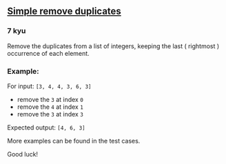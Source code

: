 <h2><a href=https://www.codewars.com/kata/5ba38ba180824a86850000f7/train/cpp target="_blank">Simple remove duplicates</a></h2><h3>7 kyu</h3><p>Remove the duplicates from a list of integers, keeping the last ( rightmost ) occurrence of each element.</p><h3 id="example">Example:</h3><p>For input: <code>[3, 4, 4, 3, 6, 3]</code></p><ul><li>remove the <code>3</code> at index <code>0</code></li><li>remove the <code>4</code> at index <code>1</code></li><li>remove the <code>3</code> at index <code>3</code></li></ul><p>Expected output: <code>[4, 6, 3]</code></p><p>More examples can be found in the test cases.</p><p>Good luck!</p>
